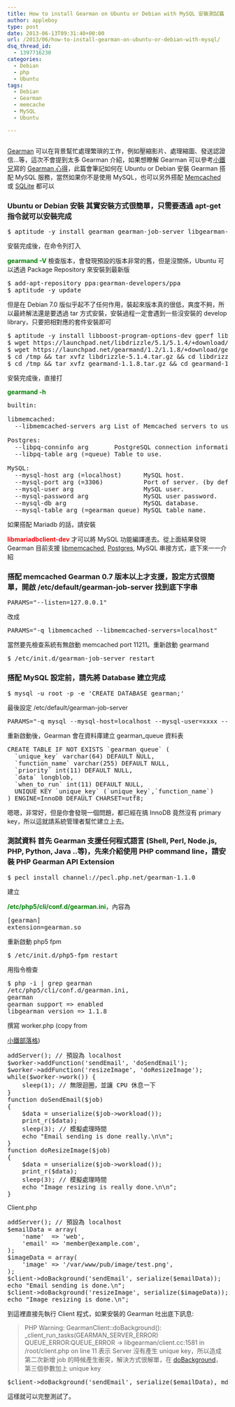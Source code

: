 ```yaml
---
title: How to install Gearman on Ubuntu or Debian with MySQL 安裝測試篇
author: appleboy
type: post
date: 2013-06-13T09:31:40+00:00
url: /2013/06/how-to-install-gearman-on-ubuntu-or-debian-with-mysql/
dsq_thread_id:
  - 1397716230
categories:
  - Debian
  - php
  - Ubuntu
tags:
  - Debian
  - Gearman
  - memcache
  - MySQL
  - Ubuntu

---
```

<div style="margin:0 auto; text-align:center">
  <img src="https://i2.wp.com/gearman.org/_media/:wiki:logo.png?w=840" alt="" data-recalc-dims="1" />
</div>

<a href="http://gearman.org/" target="_blank">Gearman</a> 可以在背景幫忙處理繁瑣的工作，例如壓縮影片、處理縮圖、發送認證信…等，這次不會提到太多 Gearman 介紹，如果想瞭解 Gearman 可以參考<a href="http://www.jaceju.net/" target="_blank">小鐵兄</a>寫的 <a href="http://www.jaceju.net/blog/archives/1211/" target="_blank">Gearman 心得</a>，此篇會筆記如何在 Ubuntu or Debian 安裝 Gearman 搭配 MySQL 服務，當然如果你不是使用 MySQL，也可以另外搭配 <a href="http://memcached.org/" target="_blank">Memcached</a> 或 <a href="http://www.sqlite.org/" target="_blank">SQLite</a> 都可以 <!--more-->

### Ubuntu or Debian 安裝 其實安裝方式很簡單，只需要透過 apt-get 指令就可以安裝完成 

<pre class="brush: bash; title: ; notranslate" title="">$ aptitude -y install gearman gearman-job-server libgearman-dev libdrizzle0</pre> 安裝完成後，在命令列打入 

**<span style="color:green">gearmand -V</span>** 檢查版本，會發現預設的版本非常的舊，但是沒關係，Ubuntu 可以透過 Package Repository 來安裝到最新版 

<pre class="brush: bash; title: ; notranslate" title="">$ add-apt-repository ppa:gearman-developers/ppa
$ aptitude -y update</pre> 但是在 Debian 7.0 版似乎起不了任何作用，裝起來版本真的很低，爽度不夠，所以最終解法還是要透過 tar 方式安裝，安裝過程一定會遇到一些沒安裝的 develop library，只要把相對應的套件安裝即可 

<pre class="brush: bash; title: ; notranslate" title="">$ aptitude -y install libboost-program-options-dev gperf libcloog-ppl0 libpq-dev libmemcached-dev libevent-dev
$ wget https://launchpad.net/libdrizzle/5.1/5.1.4/+download/libdrizzle-5.1.4.tar.gz -O /tmp/libdrizzle-5.1.4.tar.gz
$ wget https://launchpad.net/gearmand/1.2/1.1.8/+download/gearmand-1.1.8.tar.gz -O /tmp/gearmand-1.1.8.tar.gz
$ cd /tmp && tar xvfz libdrizzle-5.1.4.tar.gz && cd libdrizzle-5.1.4 && ./configure --prefix=/usr && make && make install
$ cd /tmp && tar xvfz gearmand-1.1.8.tar.gz && cd gearmand-1.1.8 && ./configure --prefix=/usr && make && make install</pre> 安裝完成後，直接打 

**<span style="color:green">gearmand -h</span>** 

<pre class="brush: bash; title: ; notranslate" title="">builtin:

libmemcached:
  --libmemcached-servers arg List of Memcached servers to use.

Postgres:
  --libpq-conninfo arg       PostgreSQL connection information string.
  --libpq-table arg (=queue) Table to use.

MySQL:
  --mysql-host arg (=localhost)      MySQL host.
  --mysql-port arg (=3306)           Port of server. (by default 3306)
  --mysql-user arg                   MySQL user.
  --mysql-password arg               MySQL user password.
  --mysql-db arg                     MySQL database.
  --mysql-table arg (=gearman_queue) MySQL table name.</pre> 如果搭配 Mariadb 的話，請安裝 

**<span style="color:red">libmariadbclient-dev</span>** 才可以將 MySQL 功能編譯進去。從上面結果發現 Gearman 目前支援 <a href="http://libmemcached.org/libMemcached.html" target="_blank">libmemcached</a>, <a href="http://www.postgresql.org/" target="_blank">Postgres</a>, MySQL 串接方式，底下來一一介紹 

### 搭配 memcached Gearman 0.7 版本以上才支援，設定方式很簡單，開啟 /etc/default/gearman-job-server 找到底下字串 

<pre class="brush: bash; title: ; notranslate" title="">PARAMS="--listen=127.0.0.1"</pre> 改成 

<pre class="brush: bash; title: ; notranslate" title="">PARAMS="-q libmemcached --libmemcached-servers=localhost"</pre> 當然要先檢查系統有無啟動 memcached port 11211。重新啟動 gearmand 

<pre class="brush: bash; title: ; notranslate" title="">$ /etc/init.d/gearman-job-server restart</pre>

### 搭配 MySQL 設定前，請先將 Database 建立完成 

<pre class="brush: bash; title: ; notranslate" title="">$ mysql -u root -p -e 'CREATE DATABASE gearman;'</pre> 最後設定 /etc/default/gearman-job-server 

<pre class="brush: bash; title: ; notranslate" title="">PARAMS="-q mysql --mysql-host=localhost --mysql-user=xxxx --mysql-password=xxxxx--mysql-db=gearman --mysql-table=gearman_queue"</pre> 重新啟動後，Gearman 會在資料庫建立 gearman_queue 資料表 

<pre class="brush: sql; title: ; notranslate" title="">CREATE TABLE IF NOT EXISTS `gearman_queue` (
  `unique_key` varchar(64) DEFAULT NULL,
  `function_name` varchar(255) DEFAULT NULL,
  `priority` int(11) DEFAULT NULL,
  `data` longblob,
  `when_to_run` int(11) DEFAULT NULL,
  UNIQUE KEY `unique_key` (`unique_key`,`function_name`)
) ENGINE=InnoDB DEFAULT CHARSET=utf8;</pre> 嗯嗯，非常好，但是你會發現一個問題，都已經在搞 InnoDB 竟然沒有 primary key，所以這就請系統管理者幫忙建立上去。 

### 測試資料 首先 Gearman 支援任何程式語言 (Shell, Perl, Node.js, PHP, Python, Java ..等)，先來介紹使用 PHP command line，請安裝 PHP Gearman API Extension 

<pre class="brush: bash; title: ; notranslate" title="">$ pecl install channel://pecl.php.net/gearman-1.1.0</pre> 建立 

**<span style="color:green">/etc/php5/cli/conf.d/gearman.ini</span>**，內容為 

<pre class="brush: bash; title: ; notranslate" title="">[gearman]
extension=gearman.so</pre> 重新啟動 php5 fpm 

<pre class="brush: bash; title: ; notranslate" title="">$ /etc/init.d/php5-fpm restart</pre> 用指令檢查 

<pre class="brush: bash; title: ; notranslate" title="">$ php -i | grep gearman
/etc/php5/cli/conf.d/gearman.ini,
gearman
gearman support => enabled
libgearman version => 1.1.8</pre> 撰寫 worker.php (copy from 

<a href="http://www.jaceju.net/blog/archives/1211/" target="_blank">小鐵部落格</a>) 

<pre class="brush: php; title: ; notranslate" title=""><?php
$worker = new GearmanWorker();
$worker->addServer(); // 預設為 localhost
$worker->addFunction('sendEmail', 'doSendEmail');
$worker->addFunction('resizeImage', 'doResizeImage');
while($worker->work()) {
    sleep(1); // 無限迴圈，並讓 CPU 休息一下
}
function doSendEmail($job)
{
    $data = unserialize($job->workload());
    print_r($data);
    sleep(3); // 模擬處理時間
    echo "Email sending is done really.\n\n";
}
function doResizeImage($job)
{
    $data = unserialize($job->workload());
    print_r($data);
    sleep(3); // 模擬處理時間
    echo "Image resizing is really done.\n\n";
}</pre> Client.php 

<pre class="brush: php; title: ; notranslate" title=""><?php
$client = new GearmanClient();
$client->addServer(); // 預設為 localhost
$emailData = array(
    'name'  => 'web',
    'email' => 'member@example.com',
);
$imageData = array(
    'image' => '/var/www/pub/image/test.png',
);
$client->doBackground('sendEmail', serialize($emailData));
echo "Email sending is done.\n";
$client->doBackground('resizeImage', serialize($imageData));
echo "Image resizing is done.\n";</pre> 到這裡直接先執行 Client 程式，如果安裝的 Gearman 吐出底下訊息: 

> PHP Warning: GearmanClient::doBackground(): \_client\_run\_tasks(GEARMAN\_SERVER\_ERROR) QUEUE\_ERROR:QUEUE_ERROR -> libgearman/client.cc:1581 in /root/client.php on line 11 表示 Server 沒有產生 unique key，所以造成第二次新增 job 的時候產生衝突，解決方式很解單，在 <a href="http://php.net/manual/en/gearmanclient.dobackground.php" target="_blank">doBackground</a>，第三個參數加上 unique key 

<pre class="brush: bash; title: ; notranslate" title="">$client->doBackground('sendEmail', serialize($emailData), md5(uniqid(rand(), true)));</pre> 這樣就可以完整測試了。
